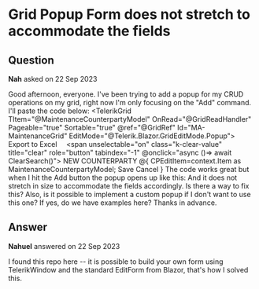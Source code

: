 # Grid Popup Form does not stretch to accommodate the fields

## Question

**Nah** asked on 22 Sep 2023

Good afternoon, everyone. I've been trying to add a popup for my CRUD operations on my grid, right now I'm only focusing on the "Add" command. I'll paste the code below: <TelerikGrid TItem="@MaintenanceCounterpartyModel" OnRead="@GridReadHandler" Pageable="true" Sortable="true" @ref="@GridRef" Id="MA-MaintenanceGrid" EditMode="@Telerik.Blazor.GridEditMode.Popup"> <GridToolBarTemplate> <GridCommandButton Command="ExcelExport" Icon="@FontIcon.FileExcel"> Export to Excel </GridCommandButton> <span id="search-on-grid" class="k-textbox k-grid-search k-display-flex" style="width: auto; margin-left: 15px;"> <span class="k-input-icon"> <span class="k-icon k-i-search" /> </span> <TelerikTextBox Value="@SearchValue" ValueChanged="@SearchGrid" Placeholder="Search counterparties..." AutoComplete="off" Id="MA-MaintenanceGridToolbarSearch" /> <span unselectable="on" class="k-clear-value" title="clear" role="button" tabindex="-1" @onclick="async ()=> await ClearSearch()"> <span class="k-icon k-i-x" /> </span> </span> <GridCommandButton Command="Add" Icon="@FontIcon.Plus" Id="M-AddNewCounterParty" Class="k-button k-primary add-counterparty-button"> NEW COUNTERPARTY </GridCommandButton> </GridToolBarTemplate> <GridExport> <GridExcelExport FileName="Counterparties" AllPages="true" /> </GridExport> <GridSettings> <GridPopupEditSettings Title="Add new Counterparty"> </GridPopupEditSettings> <GridPopupEditFormSettings> <FormTemplate> @{
CPEditItem=context.Item as MaintenanceCounterpartyModel; <TelerikForm Model="@CPEditItem" OnValidSubmit="@OnValidSubmit"> <FormValidation> <DataAnnotationsValidator /> </FormValidation> <FormItems> <FormItem Field="@nameof(MaintenanceCounterpartyModel.CounterpartyName)" /> </FormItems> <FormButtons> <TelerikButton Icon="@nameof(FontIcon.Save)"> Save </TelerikButton> <TelerikButton Icon="@nameof(FontIcon.Cancel)" ButtonType="@ButtonType.Button" OnClick="@OnCancel"> Cancel </TelerikButton> </FormButtons> </TelerikForm> } </FormTemplate> </GridPopupEditFormSettings> </GridSettings> <GridColumns> <GridColumn Title="Counterparty ID" Field="CounterpartyID" /> <GridColumn Title="Counterparty Name" Field="CounterpartyName" /> <GridColumn Title="Create User" Field="CreateUser" /> <GridColumn Title="Create Datetime" Field="CreateDateTime" /> <GridColumn Title="Update User" Field="UpdateUser" /> <GridColumn Title="Update Datetime" Field="UpdateDateTime" /> </GridColumns> <DetailTemplate Context="counterparty"> <TelerikGrid Data="counterparty.LegalEntities"> <GridColumns> <GridColumn Title="Legal Entity ID" Field=@nameof(MaintenanceCounterpartyLegalModel.LegalEntityID)/> <GridColumn Title="Legal Entity Name" Field=@nameof(MaintenanceCounterpartyLegalModel.LegalEntityName)/> <GridColumn Title="Jurisdiction" Field=@nameof(MaintenanceCounterpartyLegalModel.Jurisdiction)/> <GridColumn Title="Create User" Field=@nameof(MaintenanceCounterpartyLegalModel.CreateUser)/> <GridColumn Title="Create Datetime" Field=@nameof(MaintenanceCounterpartyLegalModel.CreateDateTime)/> <GridColumn Title="Update User" Field=@nameof(MaintenanceCounterpartyLegalModel.UpdateUser)/> <GridColumn Title="Update Datetime" Field=@nameof(MaintenanceCounterpartyLegalModel.UpdateDateTime)/> </GridColumns> <DetailTemplate Context="legalEntity"> <TelerikGrid Data="legalEntity.RegistrationNumbers"> <GridColumns> <GridColumn Title="Registration Number ID" Field=@nameof(MaintenanceRegistrationNumberModel.RegistrationNumberID)/> <GridColumn Title="Registration Type" Field=@nameof(MaintenanceRegistrationNumberModel.RegistrationType)/> <GridColumn Title="Registration Number" Field=@nameof(MaintenanceRegistrationNumberModel.RegistrationNumber)/> <GridColumn Title="Registration Date" Field=@nameof(MaintenanceRegistrationNumberModel.RegistrationNumber)/> <GridColumn Title="Registration Comments" Field=@nameof(MaintenanceRegistrationNumberModel.RegistrationDate)/> </GridColumns> </TelerikGrid> </DetailTemplate> </TelerikGrid> </DetailTemplate> </TelerikGrid> The code works great but when I hit the Add button the popup opens up like this: And it does not stretch in size to accommodate the fields accordingly. Is there a way to fix this? Also, is it possible to implement a custom popup if I don't want to use this one? If yes, do we have examples here? Thanks in advance.

## Answer

**Nahuel** answered on 22 Sep 2023

I found this repo here -- it is possible to build your own form using TelerikWindow and the standard EditForm from Blazor, that's how I solved this.
